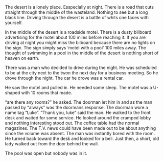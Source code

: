 The desert is a lonely place. Esspecially at night. There is a road that cuts straight through the middle of the wasteland. Nothing to see but a long black line. Driving through the desert is a battle of whits one faces with yourself.

In the middle of the desert is a roadside motel. There is a dusty billboard advertising for the motel about 100 miles before reaching it. If you are driving at night you might miss the bilboard because there are no lights on the sign. The sign simply says ‘motel with a pool’ 100 miles away. The thought of swimming in a pool in the middle of the desert is nothing short of heaven on earth.

There was a man who decided to drive during the night. He was scheduled to be at the city next to the twon the next day for a business meeting. So he drove through the night. The car he drove was a rental car. 

He saw the motel and pulled in. He needed some sleep. The motel was a U-shaped with 10 rooms that made. 

“are there any rooms?” he asked. The doorman let him in and as the man passed by “always” was the doormans response. The doorman wore a name tag “Luke”. “Thank you, luke” said the man. He walked to the front desk and waited for some service. He looked around the cramped lobby and nothing interesting stood out. The coffee table had the normal magazines. The T.V. news could have been made out to be about anything since the volume was absent. The man was instantly bored with the room. He turned back toward the desk and looked for a bell. Just then, a short, old lady walked out from the door behind the wall. 

The pool was open but nobody was in it. 